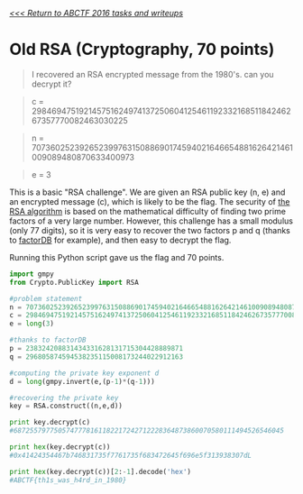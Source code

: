 _[<<< Return to ABCTF 2016 tasks and writeups](/abctf-2016)_
# Old RSA (Cryptography, 70 points)

>I recovered an RSA encrypted message from the 1980's. can you decrypt it?

>c = 29846947519214575162497413725060412546119233216851184246267357770082463030225

>n = 70736025239265239976315088690174594021646654881626421461009089480870633400973

>e = 3

This is a basic "RSA challenge". We are given an RSA public key (n, e) and an encrypted message (c), which is
likely to be the flag. The security of [the RSA algorithm](http://sebsauvage.net/comprendre/encryptage/crypto_rsa.html)
is based on the mathematical difficulty of finding two prime factors of a very large number. However, this challenge has
a small modulus (only 77 digits), so it is very easy to recover the two factors p and q
(thanks to [factorDB](http://www.factordb.com/index.php?query=70736025239265239976315088690174594021646654881626421461009089480870633400973) for example),
and then easy to decrypt the flag.

Running this Python script gave us the flag and 70 points.

```python
import gmpy
from Crypto.PublicKey import RSA

#problem statement
n = 70736025239265239976315088690174594021646654881626421461009089480870633400973
c = 29846947519214575162497413725060412546119233216851184246267357770082463030225
e = long(3)

#thanks to factorDB
p = 238324208831434331628131715304428889871
q = 296805874594538235115008173244022912163

#computing the private key exponent d
d = long(gmpy.invert(e,(p-1)*(q-1)))

#recovering the private key
key = RSA.construct((n,e,d))

print key.decrypt(c)
#6872557977505747778161182217242712228364873860070580111494526546045

print hex(key.decrypt(c))
#0x41424354467b746831735f7761735f683472645f696e5f313938307dL

print hex(key.decrypt(c))[2:-1].decode('hex')
#ABCTF{th1s_was_h4rd_in_1980}
```
